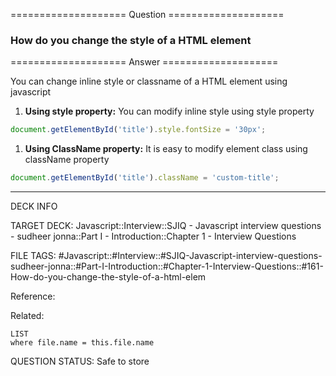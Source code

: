 ==================== Question ====================  

### How do you change the style of a HTML element  

==================== Answer ====================  

You can change inline style or classname of a HTML element using javascript

1. **Using style property:** You can modify inline style using style property

```javascript
document.getElementById('title').style.fontSize = '30px';
```

1. **Using ClassName property:** It is easy to modify element class using
   className property

```javascript
document.getElementById('title').className = 'custom-title';
```

---

DECK INFO

TARGET DECK: Javascript::Interview::SJIQ - Javascript interview questions -
sudheer jonna::Part I - Introduction::Chapter 1 - Interview Questions

FILE TAGS:
#Javascript::#Interview::#SJIQ-Javascript-interview-questions-sudheer-jonna::#Part-I-Introduction::#Chapter-1-Interview-Questions::#161-How-do-you-change-the-style-of-a-html-elem

Reference:

Related:

```dataview
LIST
where file.name = this.file.name
```

QUESTION STATUS: Safe to store
